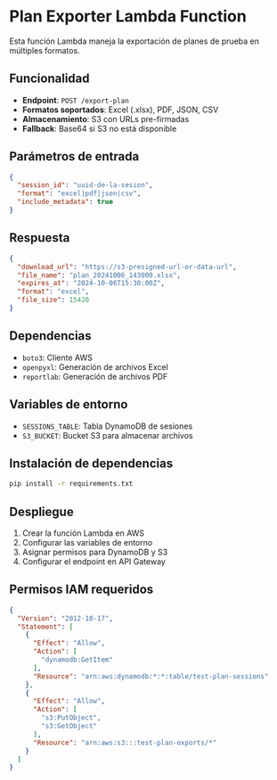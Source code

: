 # Plan Exporter Lambda Function

Esta función Lambda maneja la exportación de planes de prueba en múltiples formatos.

## Funcionalidad

- **Endpoint**: `POST /export-plan`
- **Formatos soportados**: Excel (.xlsx), PDF, JSON, CSV
- **Almacenamiento**: S3 con URLs pre-firmadas
- **Fallback**: Base64 si S3 no está disponible

## Parámetros de entrada

```json
{
  "session_id": "uuid-de-la-sesion",
  "format": "excel|pdf|json|csv",
  "include_metadata": true
}
```

## Respuesta

```json
{
  "download_url": "https://s3-presigned-url-or-data-url",
  "file_name": "plan_20241006_143000.xlsx",
  "expires_at": "2024-10-06T15:30:00Z",
  "format": "excel",
  "file_size": 15420
}
```

## Dependencias

- `boto3`: Cliente AWS
- `openpyxl`: Generación de archivos Excel
- `reportlab`: Generación de archivos PDF

## Variables de entorno

- `SESSIONS_TABLE`: Tabla DynamoDB de sesiones
- `S3_BUCKET`: Bucket S3 para almacenar archivos

## Instalación de dependencias

```bash
pip install -r requirements.txt
```

## Despliegue

1. Crear la función Lambda en AWS
2. Configurar las variables de entorno
3. Asignar permisos para DynamoDB y S3
4. Configurar el endpoint en API Gateway

## Permisos IAM requeridos

```json
{
  "Version": "2012-10-17",
  "Statement": [
    {
      "Effect": "Allow",
      "Action": [
        "dynamodb:GetItem"
      ],
      "Resource": "arn:aws:dynamodb:*:*:table/test-plan-sessions"
    },
    {
      "Effect": "Allow",
      "Action": [
        "s3:PutObject",
        "s3:GetObject"
      ],
      "Resource": "arn:aws:s3:::test-plan-exports/*"
    }
  ]
}

